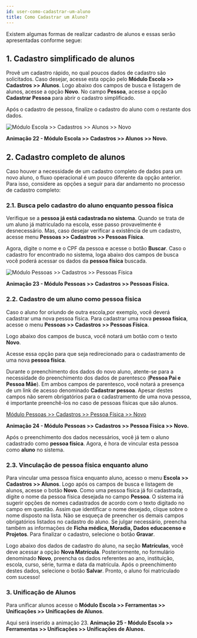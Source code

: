 ```yaml
---
id: user-como-cadastrar-um-aluno
title: Como Cadastrar um Aluno?
---
```


Existem algumas formas de realizar cadastro de alunos e essas serão apresentadas conforme segue:

## 1. Cadastro simplificado de alunos

Provê um cadastro rápido, no qual poucos dados de cadastro são solicitados. Caso desejar, acesse esta opção pelo **Módulo Escola >> Cadastros >> Alunos**. Logo abaixo dos campos de busca e listagem de alunos, acesse a opção **Novo**. No campo **Pessoa**, acesse a opção 	**Cadastrar Pessoa** para abrir o cadastro simplificado. 

Após o cadastro de pessoa, finalize o cadastro do aluno com o restante dos dados.


![Módulo Escola >> Cadastros >> Alunos >> Novo](../img/user-docs/cadastrar_pessoa_via_aluno.gif)

**Animação 22 - Módulo Escola >> Cadastros >> Alunos >> Novo.**

## 2. Cadastro completo de alunos 

Caso houver a necessidade de um cadastro completo de dados para um novo aluno, o fluxo operacional é um pouco diferente da opção anterior. Para isso, considere as opções a seguir para dar andamento no processo de cadastro completo:
### 2.1. Busca pelo cadastro do aluno enquanto pessoa física

Verifique se a **pessoa já está cadastrada no sistema**. Quando se trata de um aluno já matriculado na escola, esse passo provavelmente é desnecessário. Mas, caso desejar verificar a existência de um cadastro, acesse menu **Pessoas >> Cadastros >> Pessoas Física**.

Agora, digite o nome e o CPF da pessoa e acesse o botão **Buscar**. Caso o cadastro for encontrado no sistema, loga abaixo dos campos de busca você poderá acessar os dados da **pessoa física** buscada.


![Módulo Pessoas >> Cadastros >> Pessoas Física](../img/user-docs/buscar_pessoa_via_pessoa_fisica.gif)

**Animação 23 - Módulo Pessoas >> Cadastros >> Pessoas Física.**

### 2.2. Cadastro de um aluno como pessoa física

Caso o aluno for oriundo de outra escola,por exemplo, você deverá cadastrar uma nova pessoa física. Para cadastrar uma nova **pessoa física**, acesse o menu **Pessoas >> Cadastros >> Pessoas Física**. 

Logo abaixo dos campos de busca, você notará um botão com o texto **Novo**. 

Acesse essa opção para que seja redirecionado para o cadastramento de uma nova **pessoa física**.

Durante o preenchimento dos dados do novo aluno, atente-se para a necessidade do preenchimento dos dados de parentesco (**Pessoa Pai e Pessoa Mãe**). Em ambos campos de parentesco, você notará a presença de um link de acesso denominado **Cadastrar pessoa**. Apesar destes campos não serem obrigatórios para o cadastramento de uma nova pessoa, é importante preenchê-los no caso de pessoas físicas que são alunos. 

[Módulo Pessoas >> Cadastros >> Pessoa Física >> Novo](../img/user-docs/cadastrar_pessoa_fisica.gif)

**Animação 24 - Módulo Pessoas >> Cadastros >> Pessoa Física >> Novo.**

Após o preenchimento dos dados necessários, você já tem o aluno cadastrado como **pessoa física**. Agora, é hora de vincular esta pessoa como **aluno** no sistema.

### 2.3. Vinculação de pessoa física enquanto aluno

Para vincular uma pessoa física enquanto aluno, acesso o menu **Escola >> Cadastros >> Alunos**. Logo após os campos de busca e listagem de alunos, acesse o botão **Novo**. Como uma pessoa física já foi cadastrada, digite o nome da pessoa física desejada no campo **Pessoa**. O sistema irá sugerir opções de nomes cadastrados de acordo com o texto digitado no campo em questão. Assim que identificar o nome desejado, clique sobre o nome disposto na lista. Não se esqueça de preencher os demais campos obrigatórios listados no cadastro do aluno. Se julgar necessário, preencha também as informações de **Ficha médica, Moradia, Dados educacenso e Projetos**. Para finalizar o cadastro, selecione o botão **Gravar**.

Logo abaixo dos dados de cadastro do aluno, na seção **Matrículas**, você deve acessar a opção **Nova Matrícula**. Posteriormente, no formulário denominado **Novo**, preencha os dados referentes ao ano, instituição, escola, curso, série, turma e data da matrícula. Após o preenchimento destes dados, selecione o botão **Salvar**. Pronto, o aluno foi matriculado com sucesso! 

### 3. Unificação de Alunos
Para unificar alunos acesse o **Módulo Escola >> Ferramentas >> Unificações >> Unificações de Alunos**.


Aqui será inserido a animação 23.
**Animação 25 - Módulo Escola >> Ferramentas >> Unificações >> Unificações de Alunos.**